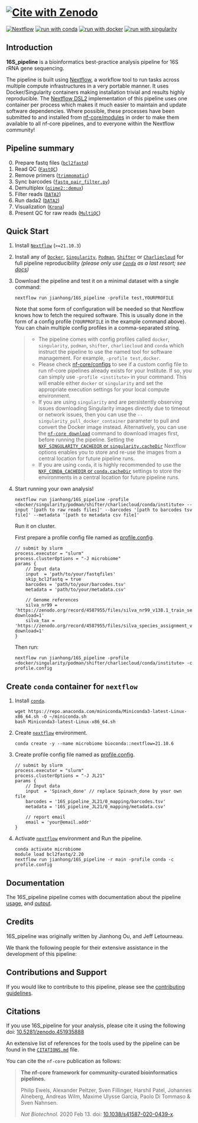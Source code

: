 # [![Cite with Zenodo](https://zenodo.org/badge/451935888.svg)](https://zenodo.org/badge/latestdoi/451935888)

[![Nextflow](https://img.shields.io/badge/nextflow%20DSL2-%E2%89%A521.10.3-23aa62.svg?labelColor=000000)](https://www.nextflow.io/)
[![run with conda](http://img.shields.io/badge/run%20with-conda-3EB049?labelColor=000000&logo=anaconda)](https://docs.conda.io/en/latest/)
[![run with docker](https://img.shields.io/badge/run%20with-docker-0db7ed?labelColor=000000&logo=docker)](https://www.docker.com/)
[![run with singularity](https://img.shields.io/badge/run%20with-singularity-1d355c.svg?labelColor=000000)](https://sylabs.io/docs/)

## Introduction

**16S_pipeline** is a bioinformatics best-practice analysis pipeline for 16S rRNA gene sequencing.

The pipeline is built using [Nextflow](https://www.nextflow.io), a workflow tool to run tasks across multiple compute infrastructures in a very portable manner. It uses Docker/Singularity containers making installation trivial and results highly reproducible. The [Nextflow DSL2](https://www.nextflow.io/docs/latest/dsl2.html) implementation of this pipeline uses one container per process which makes it much easier to maintain and update software dependencies. Where possible, these processes have been submitted to and installed from [nf-core/modules](https://github.com/nf-core/modules) in order to make them available to all nf-core pipelines, and to everyone within the Nextflow community!

## Pipeline summary

0. Prepare fastq files ([`bcl2fastq`](https://support.illumina.com/sequencing/sequencing_software/bcl2fastq-conversion-software.html))
1. Read QC ([`FastQC`](https://www.bioinformatics.babraham.ac.uk/projects/fastqc/))
2. Remove primers ([`trimmomatic`](http://www.usadellab.org/cms/?page=trimmomatic))
3. Sync barcodes ([`fastq_pair_filter.py`](https://gist.github.com/588841/))
4. Demultiplex ([`qiime2::demux`](https://docs.qiime2.org/2021.11/plugins/available/demux/))
5. Filter reads ([`DATA2`](http://benjjneb.github.io/dada2/))
6. Run dada2 ([`DATA2`](http://benjjneb.github.io/dada2/))
7. Visualization ([`Krona`](https://github.com/marbl/Krona/wiki))
8. Present QC for raw reads ([`MultiQC`](http://multiqc.info/))

## Quick Start

1. Install [`Nextflow`](https://www.nextflow.io/docs/latest/getstarted.html#installation) (`>=21.10.3`)

2. Install any of [`Docker`](https://docs.docker.com/engine/installation/), [`Singularity`](https://www.sylabs.io/guides/3.0/user-guide/), [`Podman`](https://podman.io/), [`Shifter`](https://nersc.gitlab.io/development/shifter/how-to-use/) or [`Charliecloud`](https://hpc.github.io/charliecloud/) for full pipeline reproducibility _(please only use [`Conda`](https://conda.io/miniconda.html) as a last resort; see [docs](https://nf-co.re/usage/configuration#basic-configuration-profiles))_

3. Download the pipeline and test it on a minimal dataset with a single command:

    ```console
    nextflow run jianhong/16S_pipeline -profile test,YOURPROFILE
    ```

    Note that some form of configuration will be needed so that Nextflow knows how to fetch the required software. This is usually done in the form of a config profile (`YOURPROFILE` in the example command above). You can chain multiple config profiles in a comma-separated string.

    > - The pipeline comes with config profiles called `docker`, `singularity`, `podman`, `shifter`, `charliecloud` and `conda` which instruct the pipeline to use the named tool for software management. For example, `-profile test,docker`.
    > - Please check [nf-core/configs](https://github.com/nf-core/configs#documentation) to see if a custom config file to run nf-core pipelines already exists for your Institute. If so, you can simply use `-profile <institute>` in your command. This will enable either `docker` or `singularity` and set the appropriate execution settings for your local compute environment.
    > - If you are using `singularity` and are persistently observing issues downloading Singularity images directly due to timeout or network issues, then you can use the `--singularity_pull_docker_container` parameter to pull and convert the Docker image instead. Alternatively, you can use the [`nf-core download`](https://nf-co.re/tools/#downloading-pipelines-for-offline-use) command to download images first, before running the pipeline. Setting the [`NXF_SINGULARITY_CACHEDIR` or `singularity.cacheDir`](https://www.nextflow.io/docs/latest/singularity.html?#singularity-docker-hub) Nextflow options enables you to store and re-use the images from a central location for future pipeline runs.
    > - If you are using `conda`, it is highly recommended to use the [`NXF_CONDA_CACHEDIR` or `conda.cacheDir`](https://www.nextflow.io/docs/latest/conda.html) settings to store the environments in a central location for future pipeline runs.

4. Start running your own analysis!

    ```console
    nextflow run jianhong/16S_pipeline -profile <docker/singularity/podman/shifter/charliecloud/conda/institute> --input '[path to raw reads files]' --barcodes '[path to barcodes tsv file]' --metadata '[path to metadata csv file]'
    ```

    Run it on cluster.

    First prepare a profile config file named as [profile.config](docs/usage.md).

    ```console
    // submit by slurm
    process.executor = "slurm"
    process.clusterOptions = "-J microbiome"
    params {
        // Input data
        input  = 'path/to/your/fastqfiles'
        skip_bcl2fastq = true
        barcodes = 'path/to/your/barcodes.tsv'
        metadata = 'path/to/your/metadata.csv'

        // Genome references
        silva_nr99 = 'https://zenodo.org/record/4587955/files/silva_nr99_v138.1_train_set.fa.gz?download=1'
        silva_tax = 'https://zenodo.org/record/4587955/files/silva_species_assignment_v138.1.fa.gz?download=1'
    }
    ```

    Then run:

    ```console
    nextflow run jianhong/16S_pipeline -profile <docker/singularity/podman/shifter/charliecloud/conda/institute> -c profile.config
    ```

## Create `conda` container for `nextflow`

1. Install [`conda`](https://docs.conda.io/projects/conda/en/latest/user-guide/install/index.html).

    ```console
    wget https://repo.anaconda.com/miniconda/Miniconda3-latest-Linux-x86_64.sh -O ~/miniconda.sh
    bash Miniconda3-latest-Linux-x86_64.sh
    ```

2. Create [`nextflow`](https://www.nextflow.io/) environment.

    ```console
    conda create -y --name microbiome bioconda::nextflow=21.10.6
    ```

3. Create profile config file named as [profile.config](docs/usage.md).

    ```console
    // submit by slurm
    process.executor = "slurm"
    process.clusterOptions = "-J JL21"
    params {
        // Input data
        input  = 'Spinach_done' // replace Spinach_done by your own file
        barcodes = '16S_pipeline_JL21/0_mapping/barcodes.tsv'
        metadata = '16S_pipeline_JL21/0_mapping/metadata.csv'

        // report email
        email = 'your@email.addr'
    }
    ```

4. Activate [`nextflow`](https://www.nextflow.io/) environment and Run the pipeline.

    ```console
    conda activate microbiome
    module load bcl2fastq/2.20
    nextflow run jianhong/16S_pipeline -r main -profile conda -c profile.config
    ```

## Documentation

The 16S_pipeline pipeline comes with documentation about the pipeline [usage](docs/usage.md), and [output](docs/output.md).

## Credits

16S_pipeline was originally written by Jianhong Ou, and Jeff Letourneau.

We thank the following people for their extensive assistance in the development of this pipeline:

<!-- TODO nf-core: If applicable, make list of people who have also contributed -->

## Contributions and Support

If you would like to contribute to this pipeline, please see the [contributing guidelines](.github/CONTRIBUTING.md).

## Citations

If you use 16S_pipeline for your analysis, please cite it using the following doi: [10.5281/zenodo.451935888](https://doi.org/10.5281/zenodo.451935888)

An extensive list of references for the tools used by the pipeline can be found in the [`CITATIONS.md`](CITATIONS.md) file.

You can cite the `nf-core` publication as follows:

> **The nf-core framework for community-curated bioinformatics pipelines.**
>
> Philip Ewels, Alexander Peltzer, Sven Fillinger, Harshil Patel, Johannes Alneberg, Andreas Wilm, Maxime Ulysse Garcia, Paolo Di Tommaso & Sven Nahnsen.
>
> _Nat Biotechnol._ 2020 Feb 13. doi: [10.1038/s41587-020-0439-x](https://dx.doi.org/10.1038/s41587-020-0439-x).

